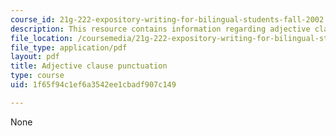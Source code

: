 ```yaml
---
course_id: 21g-222-expository-writing-for-bilingual-students-fall-2002
description: This resource contains information regarding adjective clause punctuation.
file_location: /coursemedia/21g-222-expository-writing-for-bilingual-students-fall-2002/1f65f94c1ef6a3542ee1cbadf907c149_MIT21G_222F02_adjective.pdf
file_type: application/pdf
layout: pdf
title: Adjective clause punctuation
type: course
uid: 1f65f94c1ef6a3542ee1cbadf907c149

---
```

None